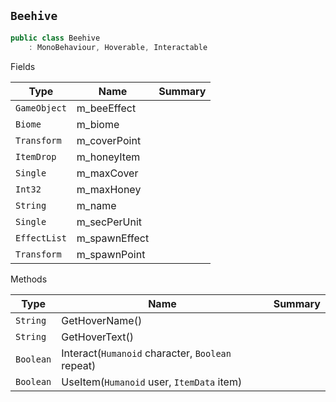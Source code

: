 ## `Beehive`

```csharp
public class Beehive
    : MonoBehaviour, Hoverable, Interactable

```

Fields

| Type | Name | Summary | 
| --- | --- | --- | 
| `GameObject` | m_beeEffect |  | 
| `Biome` | m_biome |  | 
| `Transform` | m_coverPoint |  | 
| `ItemDrop` | m_honeyItem |  | 
| `Single` | m_maxCover |  | 
| `Int32` | m_maxHoney |  | 
| `String` | m_name |  | 
| `Single` | m_secPerUnit |  | 
| `EffectList` | m_spawnEffect |  | 
| `Transform` | m_spawnPoint |  | 


Methods

| Type | Name | Summary | 
| --- | --- | --- | 
| `String` | GetHoverName() |  | 
| `String` | GetHoverText() |  | 
| `Boolean` | Interact(`Humanoid` character, `Boolean` repeat) |  | 
| `Boolean` | UseItem(`Humanoid` user, `ItemData` item) |  | 


